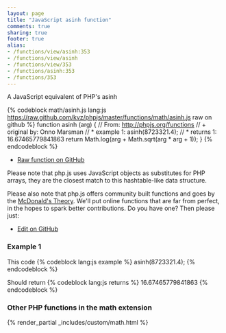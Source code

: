```yaml
---
layout: page
title: "JavaScript asinh function"
comments: true
sharing: true
footer: true
alias:
- /functions/view/asinh:353
- /functions/view/asinh
- /functions/view/353
- /functions/asinh:353
- /functions/353
---
```

<!-- Generated by Rakefile:build -->
A JavaScript equivalent of PHP's asinh

{% codeblock math/asinh.js lang:js https://raw.github.com/kvz/phpjs/master/functions/math/asinh.js raw on github %}
function asinh (arg) {
  // From: http://phpjs.org/functions
  // +   original by: Onno Marsman
  // *     example 1: asinh(8723321.4);
  // *     returns 1: 16.67465779841863
  return Math.log(arg + Math.sqrt(arg * arg + 1));
}
{% endcodeblock %}

 - [Raw function on GitHub](https://github.com/kvz/phpjs/blob/master/functions/math/asinh.js)

Please note that php.js uses JavaScript objects as substitutes for PHP arrays, they are 
the closest match to this hashtable-like data structure. 

Please also note that php.js offers community built functions and goes by the 
[McDonald's Theory](https://medium.com/what-i-learned-building/9216e1c9da7d). We'll put online 
functions that are far from perfect, in the hopes to spark better contributions. 
Do you have one? Then please just: 

 - [Edit on GitHub](https://github.com/kvz/phpjs/edit/master/functions/math/asinh.js)

### Example 1
This code
{% codeblock lang:js example %}
asinh(8723321.4);
{% endcodeblock %}

Should return
{% codeblock lang:js returns %}
16.67465779841863
{% endcodeblock %}


### Other PHP functions in the math extension
{% render_partial _includes/custom/math.html %}
